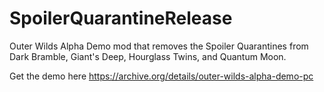 # SpoilerQuarantineRelease
Outer Wilds Alpha Demo mod that removes the Spoiler Quarantines from Dark Bramble, Giant's Deep, Hourglass Twins, and Quantum Moon.

Get the demo here https://archive.org/details/outer-wilds-alpha-demo-pc
